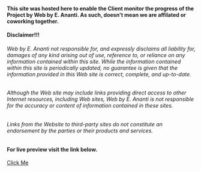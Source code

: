 #### This site was hosted here to enable the Client monitor the progress of the Project by Web by E. Ananti. As such, doesn't mean we are affilated or coworking together.

#### Disclaimer!!!
###### Web by E. Ananti not responsible for, and expressly disclaims all liability for, damages of any kind arising out of use, reference to, or reliance on any information contained within this site. While the information contained within this site is periodically updated, no guarantee is given that the information provided in this Web site is correct, complete, and up-to-date.

###### Although the Web site may include links providing direct access to other Internet resources, including Web sites, Web by E. Ananti is not responsible for the accuracy or content of information contained in these sites.

###### Links from the Website to third-party sites do not constitute an endorsement by the parties or their products and services.

#### For live preview visit the link below.
[Click Me](https://mrnati.github.io/tax-and-health-services/)